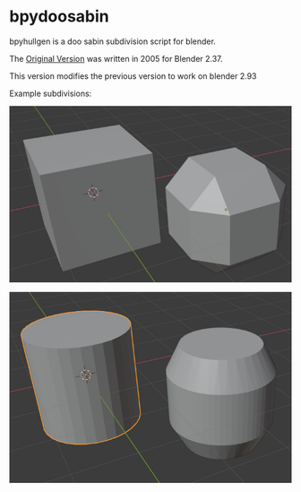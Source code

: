 # bpydoosabin
bpyhullgen is a doo sabin subdivision script for blender.

The [Original Version](https://scorpius.github.io/) was written in 2005 for Blender 2.37.

This version modifies the previous version to work on blender 2.93

Example subdivisions:

![ds1](images/ds1.jpg)

![ds1](images/ds2.jpg)

